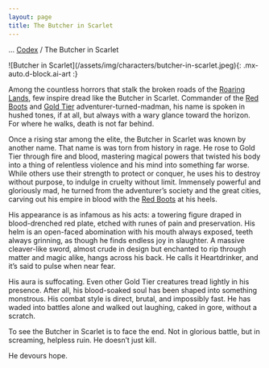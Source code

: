 ```yaml
---
layout: page
title: The Butcher in Scarlet
---
```

<span class="breadcrumbs" markdown="1">... [Codex](/codex) / The Butcher in Scarlet</span>
<div class="position-placeholder" markdown="1">
![Butcher in Scarlet](/assets/img/characters/butcher-in-scarlet.jpeg){: .mx-auto.d-block.ai-art :}
</div>

Among the countless horrors that stalk the broken roads of the [Roaring Lands](/codex/the-roaring-lands), few inspire dread like the Butcher in Scarlet. Commander of the [Red Boots](/codex/organizations/red-boots) and [Gold Tier](/codex/tiers-of-awakening) adventurer-turned-madman, his name is spoken in hushed tones, if at all, but always with a wary glance toward the horizon. For where he walks, death is not far behind.

Once a rising star among the elite, the Butcher in Scarlet was known by another name. That name is was torn from history in rage. He rose to Gold Tier through fire and blood, mastering magical powers that twisted his body into a thing of relentless violence and his mind into something far worse. While others use their strength to protect or conquer, he uses his to destroy without purpose, to indulge in cruelty without limit. Immensely powerful and gloriously mad, he turned from the adventurer’s society and the great cities, carving out his empire in blood with the [Red Boots](/codex/organizations/red-boots) at his heels.

His appearance is as infamous as his acts: a towering figure draped in blood-drenched red plate, etched with runes of pain and preservation. His helm is an open-faced abomination with his mouth always exposed, teeth always grinning, as though he finds endless joy in slaughter. A massive cleaver-like sword, almost crude in design but enchanted to rip through matter and magic alike, hangs across his back. He calls it Heartdrinker, and it’s said to pulse when near fear.

His aura is suffocating. Even other Gold Tier creatures tread lightly in his presence. After all, his blood-soaked soul has been shaped into something monstrous. His combat style is direct, brutal, and impossibly fast. He has waded into battles alone and walked out laughing, caked in gore, without a scratch.

To see the Butcher in Scarlet is to face the end. Not in glorious battle, but in screaming, helpless ruin. He doesn’t just kill.

He devours hope.
